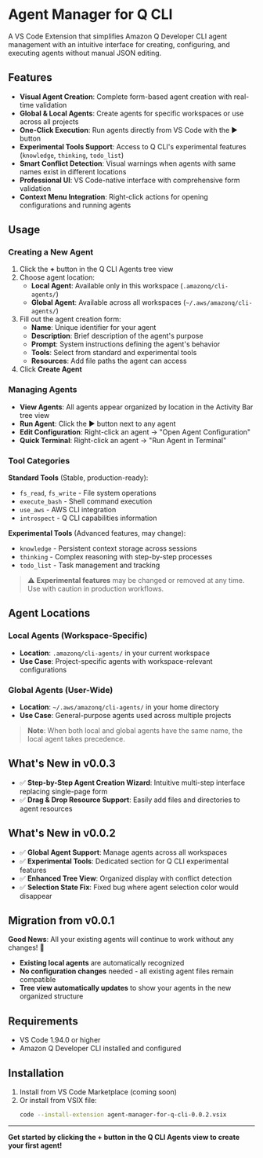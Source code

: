 # Agent Manager for Q CLI

A VS Code Extension that simplifies Amazon Q Developer CLI agent management with an intuitive interface for creating, configuring, and executing agents without manual JSON editing.

## Features

- **Visual Agent Creation**: Complete form-based agent creation with real-time validation
- **Global & Local Agents**: Create agents for specific workspaces or use across all projects
- **One-Click Execution**: Run agents directly from VS Code with the ▶️ button
- **Experimental Tools Support**: Access to Q CLI's experimental features (`knowledge`, `thinking`, `todo_list`)
- **Smart Conflict Detection**: Visual warnings when agents with same names exist in different locations
- **Professional UI**: VS Code-native interface with comprehensive form validation
- **Context Menu Integration**: Right-click actions for opening configurations and running agents

## Usage

### Creating a New Agent
1. Click the **+** button in the Q CLI Agents tree view
2. Choose agent location:
   - **Local Agent**: Available only in this workspace (`.amazonq/cli-agents/`)
   - **Global Agent**: Available across all workspaces (`~/.aws/amazonq/cli-agents/`)
3. Fill out the agent creation form:
   - **Name**: Unique identifier for your agent
   - **Description**: Brief description of the agent's purpose
   - **Prompt**: System instructions defining the agent's behavior
   - **Tools**: Select from standard and experimental tools
   - **Resources**: Add file paths the agent can access
4. Click **Create Agent**

### Managing Agents
- **View Agents**: All agents appear organized by location in the Activity Bar tree view
- **Run Agent**: Click the ▶️ button next to any agent
- **Edit Configuration**: Right-click an agent → "Open Agent Configuration"
- **Quick Terminal**: Right-click an agent → "Run Agent in Terminal"

### Tool Categories

**Standard Tools** (Stable, production-ready):
- `fs_read`, `fs_write` - File system operations
- `execute_bash` - Shell command execution  
- `use_aws` - AWS CLI integration
- `introspect` - Q CLI capabilities information

**Experimental Tools** (Advanced features, may change):
- `knowledge` - Persistent context storage across sessions
- `thinking` - Complex reasoning with step-by-step processes
- `todo_list` - Task management and tracking

> ⚠️ **Experimental features** may be changed or removed at any time. Use with caution in production workflows.

## Agent Locations

### Local Agents (Workspace-Specific)
- **Location**: `.amazonq/cli-agents/` in your current workspace
- **Use Case**: Project-specific agents with workspace-relevant configurations

### Global Agents (User-Wide)
- **Location**: `~/.aws/amazonq/cli-agents/` in your home directory  
- **Use Case**: General-purpose agents used across multiple projects

> **Note**: When both local and global agents have the same name, the local agent takes precedence.

## What's New in v0.0.3

- ✅ **Step-by-Step Agent Creation Wizard**: Intuitive multi-step interface replacing single-page form
- ✅ **Drag & Drop Resource Support**: Easily add files and directories to agent resources

## What's New in v0.0.2

- ✅ **Global Agent Support**: Manage agents across all workspaces
- ✅ **Experimental Tools**: Dedicated section for Q CLI experimental features
- ✅ **Enhanced Tree View**: Organized display with conflict detection
- ✅ **Selection State Fix**: Fixed bug where agent selection color would disappear

## Migration from v0.0.1

**Good News**: All your existing agents will continue to work without any changes! 🎉

- **Existing local agents** are automatically recognized
- **No configuration changes** needed - all existing agent files remain compatible
- **Tree view automatically updates** to show your agents in the new organized structure

## Requirements

- VS Code 1.94.0 or higher
- Amazon Q Developer CLI installed and configured

## Installation

1. Install from VS Code Marketplace (coming soon)
2. Or install from VSIX file:
   ```bash
   code --install-extension agent-manager-for-q-cli-0.0.2.vsix
   ```

---

**Get started by clicking the + button in the Q CLI Agents view to create your first agent!**
